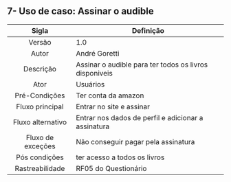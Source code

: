 ## 7- Uso de caso: Assinar o audible

|Sigla|Definição|
|:---:|---|
|Versão|1.0|
|Autor|André Goretti|
|Descrição|Assinar o audible para ter todos os livros disponiveis|
|Ator|Usuários
|Pré-Condições|Ter conta da amazon|
|Fluxo principal|Entrar no site e assinar|
|Fluxo alternativo|Entrar nos dados de perfil e adicionar a assinatura|
|Fluxo de exceções|Não conseguir pagar pela assinatura|
|Pós condições|ter acesso a todos os livros|
|Rastreabilidade| RF05 do Questionário|